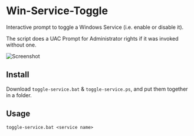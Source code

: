 # Win-Service-Toggle

Interactive prompt to toggle a Windows Service (i.e. enable or disable it).

The script does a UAC Prompt for Administrator rights if it was invoked without one.

![Screenshot](https://i.imgur.com/ubsIHX3.png)

## Install

Download `toggle-service.bat` & `toggle-service.ps`, and put them together in a folder.

## Usage

```batch
toggle-service.bat <service name>
```
